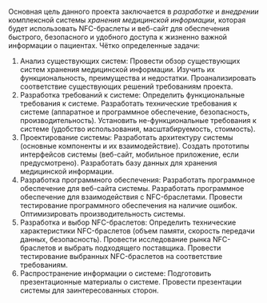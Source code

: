 Основная цель данного проекта заключается в *разработке* и *внедрении* комплексной системы *хранения медицинской информации*, которая будет использовать NFC-браслеты и веб-сайт для обеспечения быстрого, безопасного и удобного доступа к жизненно важной информации о пациентах.
Чётко определенные задачи:
1. Анализ существующих систем: Провести обзор существующих систем хранения медицинской информации. Изучить их функциональность, преимущества и недостатки. Проанализировать соответствие существующих решений требованиям проекта.
2. Разработка требований к системе: Определить функциональные требования к системе. Разработать технические требования к системе (аппаратное и программное обеспечение, безопасность, производительность). Установить не-функциональные требования к системе (удобство использования, масштабируемость, стоимость).
3. Проектирование системы: Разработать архитектуру системы (основные компоненты и их взаимодействие). Создать прототипы интерфейсов системы (веб-сайт, мобильное приложение, если предусмотрено). Разработать базу данных для хранения медицинской информации.
4. Разработка программного обеспечения: Разработать программное обеспечение для веб-сайта системы. Разработать программное обеспечение для взаимодействия с NFC-браслетами. Провести тестирование программного обеспечения на наличие ошибок. Оптимизировать производительность системы.
5. Разработка и выбор NFC-браслетов: Определить технические характеристики NFC-браслетов (объем памяти, скорость передачи данных, безопасность). Провести исследование рынка NFC-браслетов и выбрать подходящего поставщика. Провести тестирование выбранных NFC-браслетов на соответствие требованиям.
6. Распространение информации о системе: Подготовить презентационные материалы о системе. Провести презентации системы для заинтересованных сторон.